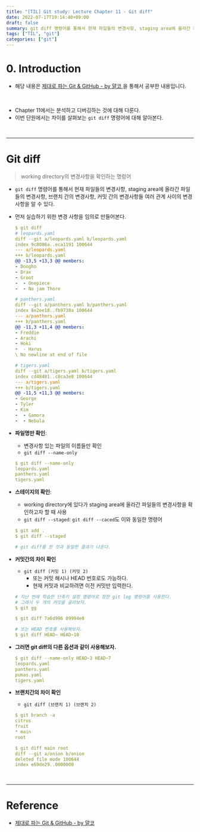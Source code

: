 ```yaml
---
title: "[TIL] Git study: Lecture Chapter 11 - Git diff"
date: 2022-07-17T19:14:40+09:00
draft: false
summary: git diff 명령어를 통해서 현재 파일들의 변경사항, staging area에 올라간 파일들의 변경사항, 브랜치 간의 변경사항, 커밋 간의 변경사항들 여러 관계 사이의 변경사항을 알 수 있다.  
tags: ["TIL", "git"]
categories: ["git"]
---
```

# 0. Introduction

- 해당 내용은 [제대로 파는 Git & GitHub - by 얄코 ](https://www.inflearn.com/course/%EC%A0%9C%EB%8C%80%EB%A1%9C-%ED%8C%8C%EB%8A%94-%EA%B9%83/dashboard)을 통해서 공부한 내용입니다.

<br>

- Chapter 11에서는 분석하고 디버깅하는 것에 대해 다룬다.  
- 이번 단원에서는 차이를 살펴보는 `git diff` 명령어에 대해 알아본다.  

<br>

---

# Git diff

> working directory의 변경사항을 확인하는 명령어  

- `git diff` 명령어를 통해서 현재 파일들의 변경사항, staging area에 올라간 파일들의 변경사항, 브랜치 간의 변경사항, 커밋 간의 변경사항들 여러 관계 사이의 변경사항을 알 수 있다.  


- 먼저 실습하기 위한 변경 사항을 임의로 만들어본다.  

    ```yml
    $ git diff
    # leopards.yaml
    diff --git a/leopards.yaml b/leopards.yaml
    index 9c8086a..eca1191 100644
    --- a/leopards.yaml
    +++ b/leopards.yaml
    @@ -13,5 +13,3 @@ members:
    - Dongho
    - Drax
    - Groot
    -  - Onepiece
    -  - No jam Thore

    # panthers.yaml
    diff --git a/panthers.yaml b/panthers.yaml
    index 8e2ee18..fb9738a 100644
    --- a/panthers.yaml
    +++ b/panthers.yaml
    @@ -11,3 +11,4 @@ members:
    - Freddie
    - Arachi
    - Hoki
    +  - Harus
    \ No newline at end of file

    # tigers.yaml
    diff --git a/tigers.yaml b/tigers.yaml
    index cd48481..c8ca3e0 100644
    --- a/tigers.yaml
    +++ b/tigers.yaml
    @@ -11,5 +11,3 @@ members:
    - George
    - Tyler
    - Kim
    -  - Gamora
    -  - Nebula
    ```


- **파일명만 확인**: 
    - 변경사항 있는 파일의 이름들만 확인
    - `git diff --name-only`

    ```yml
    $ git diff --name-only
    leopards.yaml
    panthers.yaml
    tigers.yaml
    ```


- **스테이지의 확인**: 
    - working directory에 있다가 staging area에 올라간 파일들의 변경사항을 확인하고자 할 때 사용
    - `git diff --staged`: `git diff --caced`도 이와 동일한 명령어  

    ```yml
    $ git add .
    $ git diff --staged

    # git diff를 한 것과 동일한 결과가 나온다. 
    ```


- **커밋간의 차이 확인**
    - `git diff (커밋 1) (커밋 2)`
        - 또는 커밋 해시나 HEAD 번호로도 가능하다.  
        - 현재 커밋과 비교하려면 이전 커밋만 입력한다.  

    ```yml
    # 지난 번에 학습한 단축키 설정 명령어로 정한 git log 명령어를 사용한다.  
    # 그래서 두 개의 커밋을 골라보자.  
    $ git gg

    $ git diff 7a6d996 09994e8 

    # 또는 HEAD 번호를 사용해보자. 
    $ git diff HEAD~ HEAD~10
    ```

- **그러면 git diff의 다른 옵션과 같이 사용해보자.**  
    ```yml
    $ git diff --name-only HEAD~3 HEAD~7
    leopards.yaml
    panthers.yaml
    pumas.yaml
    tigers.yaml
    ```


- **브랜치간의 차이 확인**
    - `git diff (브랜치 1) (브랜치 2)`

    ```yml
    $ git branch -a 
    citrus
    fruit
    * main
    root

    $ git diff main root
    diff --git a/onion b/onion
    deleted file mode 100644
    index e69de29..0000000
    ```


<br>

---

# Reference

- [제대로 파는 Git & GitHub - by 얄코](https://www.inflearn.com/course/%EC%A0%9C%EB%8C%80%EB%A1%9C-%ED%8C%8C%EB%8A%94-%EA%B9%83/dashboard)

